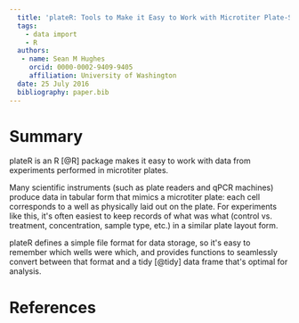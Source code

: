 ```yaml
---
  title: 'plateR: Tools to Make it Easy to Work with Microtiter Plate-Shaped Data'
  tags:
    - data import
    - R
  authors:
   - name: Sean M Hughes
     orcid: 0000-0002-9409-9405
     affiliation: University of Washington
  date: 25 July 2016
  bibliography: paper.bib
---
```


# Summary

plateR is an R [@R] package makes it easy to work with data from experiments performed in microtiter plates.

Many scientific instruments (such as plate readers and qPCR machines) produce data in tabular form that mimics a microtiter plate: each cell corresponds to a well as physically laid out on the plate. For experiments like this, it's often easiest to keep records of what was what (control vs. treatment, concentration, sample type, etc.) in a similar plate layout form. 

plateR defines a simple file format for data storage, so it's easy to remember which wells were which, and provides functions to seamlessly convert between that format and a tidy [@tidy] data frame that's optimal for analysis. 

# References